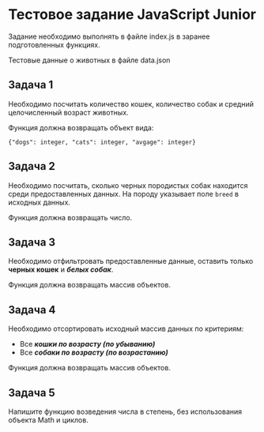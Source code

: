 # Тестовое задание JavaScript Junior

Задание необходимо выполнять в файле index.js в заранее подготовленных функциях.

Тестовые данные о животных в файле data.json


## Задача 1
Необходимо посчитать количество кошек, количество собак и средний целочисленный возраст животных.

Функция должна возвращать объект вида:

`{"dogs": integer, "cats": integer, "avgage": integer}`

## Задача 2
Необходимо посчитать, сколько черных породистых собак находится среди предоставленных данных.
На породу указывает поле `breed` в исходных данных.

Функция должна возвращать число.

## Задача 3
Необходимо отфильтровать предоставленные данные, оставить только **черных кошек** и ***белых собак***.

Функция должна возвращать массив объектов.

## Задача 4
Необходимо отсортировать исходный массив данных по критериям:
* Все ***кошки по возрасту (по убыванию)***
* Все ***собаки по возрасту (по возрастанию)***

Функция должна возвращать массив объектов.

## Задача 5
Напишите функцию возведения числа в степень, без использования объекта Math и циклов.
